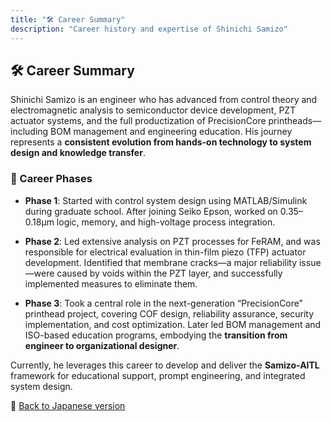 ```yaml
---
title: "🛠️ Career Summary"
description: "Career history and expertise of Shinichi Samizo"
---
```


## 🛠️ Career Summary

Shinichi Samizo is an engineer who has advanced from control theory and electromagnetic analysis to semiconductor device development, PZT actuator systems, and the full productization of PrecisionCore printheads—including BOM management and engineering education. His journey represents a **consistent evolution from hands-on technology to system design and knowledge transfer**.

### 📘 Career Phases

- **Phase 1**: Started with control system design using MATLAB/Simulink during graduate school. After joining Seiko Epson, worked on 0.35–0.18µm logic, memory, and high-voltage process integration.

- **Phase 2**: Led extensive analysis on PZT processes for FeRAM, and was responsible for electrical evaluation in thin-film piezo (TFP) actuator development. Identified that membrane cracks—a major reliability issue—were caused by voids within the PZT layer, and successfully implemented measures to eliminate them.

- **Phase 3**: Took a central role in the next-generation “PrecisionCore” printhead project, covering COF design, reliability assurance, security implementation, and cost optimization. Later led BOM management and ISO-based education programs, embodying the **transition from engineer to organizational designer**.

Currently, he leverages this career to develop and deliver the **Samizo-AITL** framework for educational support, prompt engineering, and integrated system design.

🔗 [Back to Japanese version](./career-summary.md)
